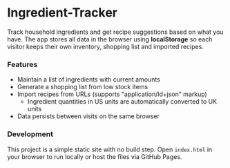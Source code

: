 # Ingredient-Tracker

Track household ingredients and get recipe suggestions based on what you have.
The app stores all data in the browser using **localStorage** so each visitor keeps their own inventory, shopping list and imported recipes.

### Features

- Maintain a list of ingredients with current amounts
- Generate a shopping list from low stock items
- Import recipes from URLs (supports "application/ld+json" markup)
  - Ingredient quantities in US units are automatically converted to UK units
- Data persists between visits on the same browser

### Development

This project is a simple static site with no build step. Open `index.html` in your browser to run locally or host the files via GitHub Pages.
